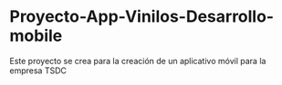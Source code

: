# Proyecto-App-Vinilos-Desarrollo-mobile
Este proyecto se crea para la creación de un aplicativo móvil para la empresa TSDC
